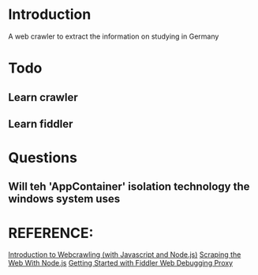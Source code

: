 # Introduction
A web crawler to extract the information on studying in Germany

# Todo
## Learn crawler
## Learn fiddler

# Questions
## Will teh 'AppContainer' isolation technology the windows system uses 

# REFERENCE:
[Introduction to Webcrawling (with Javascript and Node.js)](https://medium.com/createdd-notes/introduction-to-webcrawling-with-javascript-and-node-js-f5a3798ee8ac)
[Scraping the Web With Node.js](https://scotch.io/tutorials/scraping-the-web-with-node-js)
[Getting Started with Fiddler Web Debugging Proxy](https://www.youtube.com/watch?v=gujBKFGwjd4&list=PLvmaC-XMqeBbw72l2G7FG7CntDTErjbHc)